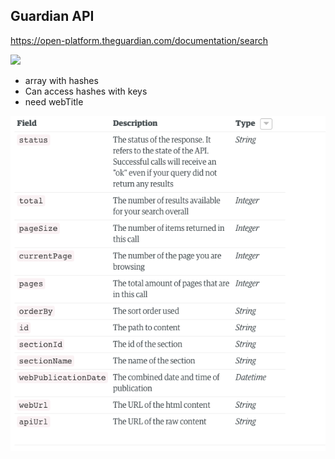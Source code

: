 ## Guardian API 

<https://open-platform.theguardian.com/documentation/search>

![](guardian-example.png)

- array with hashes 
- Can access hashes with keys 
- need webTitle 

![](pictures/guardian-fields.png)

